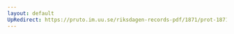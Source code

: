 ```yaml
---
layout: default
UpRedirect: https://pruto.im.uu.se/riksdagen-records-pdf/1871/prot-1871--ak--517/prot-1871--ak--517_007.pdf
---
```

